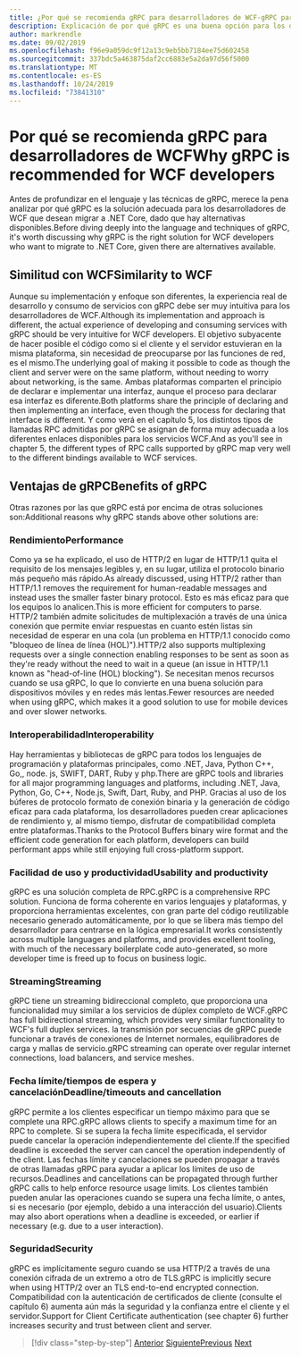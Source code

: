 ```yaml
---
title: ¿Por qué se recomienda gRPC para desarrolladores de WCF-gRPC para desarrolladores de WCF?
description: Explicación de por qué gRPC es una buena opción para los desarrolladores de WCF que desean migrar a arquitecturas modernas y plataformas.
author: markrendle
ms.date: 09/02/2019
ms.openlocfilehash: f96e9a059dc9f12a13c9eb5bb7184ee75d602458
ms.sourcegitcommit: 337bdc5a463875daf2cc6883e5a2da97d56f5000
ms.translationtype: MT
ms.contentlocale: es-ES
ms.lasthandoff: 10/24/2019
ms.locfileid: "73841310"
---
```

# <a name="why-grpc-is-recommended-for-wcf-developers"></a><span data-ttu-id="f3b47-103">Por qué se recomienda gRPC para desarrolladores de WCF</span><span class="sxs-lookup"><span data-stu-id="f3b47-103">Why gRPC is recommended for WCF developers</span></span>

<span data-ttu-id="f3b47-104">Antes de profundizar en el lenguaje y las técnicas de gRPC, merece la pena analizar por qué gRPC es la solución adecuada para los desarrolladores de WCF que desean migrar a .NET Core, dado que hay alternativas disponibles.</span><span class="sxs-lookup"><span data-stu-id="f3b47-104">Before diving deeply into the language and techniques of gRPC, it's worth discussing why gRPC is the right solution for WCF developers who want to migrate to .NET Core, given there are alternatives available.</span></span>

## <a name="similarity-to-wcf"></a><span data-ttu-id="f3b47-105">Similitud con WCF</span><span class="sxs-lookup"><span data-stu-id="f3b47-105">Similarity to WCF</span></span>

<span data-ttu-id="f3b47-106">Aunque su implementación y enfoque son diferentes, la experiencia real de desarrollo y consumo de servicios con gRPC debe ser muy intuitiva para los desarrolladores de WCF.</span><span class="sxs-lookup"><span data-stu-id="f3b47-106">Although its implementation and approach is different, the actual experience of developing and consuming services with gRPC should be very intuitive for WCF developers.</span></span> <span data-ttu-id="f3b47-107">El objetivo subyacente de hacer posible el código como si el cliente y el servidor estuvieran en la misma plataforma, sin necesidad de preocuparse por las funciones de red, es el mismo.</span><span class="sxs-lookup"><span data-stu-id="f3b47-107">The underlying goal of making it possible to code as though the client and server were on the same platform, without needing to worry about networking, is the same.</span></span> <span data-ttu-id="f3b47-108">Ambas plataformas comparten el principio de declarar e implementar una interfaz, aunque el proceso para declarar esa interfaz es diferente.</span><span class="sxs-lookup"><span data-stu-id="f3b47-108">Both platforms share the principle of declaring and then implementing an interface, even though the process for declaring that interface is different.</span></span> <span data-ttu-id="f3b47-109">Y como verá en el capítulo 5, los distintos tipos de llamadas RPC admitidas por gRPC se asignan de forma muy adecuada a los diferentes enlaces disponibles para los servicios WCF.</span><span class="sxs-lookup"><span data-stu-id="f3b47-109">And as you'll see in chapter 5, the different types of RPC calls supported by gRPC map very well to the different bindings available to WCF services.</span></span>

## <a name="benefits-of-grpc"></a><span data-ttu-id="f3b47-110">Ventajas de gRPC</span><span class="sxs-lookup"><span data-stu-id="f3b47-110">Benefits of gRPC</span></span>

<span data-ttu-id="f3b47-111">Otras razones por las que gRPC está por encima de otras soluciones son:</span><span class="sxs-lookup"><span data-stu-id="f3b47-111">Additional reasons why gRPC stands above other solutions are:</span></span>

### <a name="performance"></a><span data-ttu-id="f3b47-112">Rendimiento</span><span class="sxs-lookup"><span data-stu-id="f3b47-112">Performance</span></span>

<span data-ttu-id="f3b47-113">Como ya se ha explicado, el uso de HTTP/2 en lugar de HTTP/1.1 quita el requisito de los mensajes legibles y, en su lugar, utiliza el protocolo binario más pequeño más rápido.</span><span class="sxs-lookup"><span data-stu-id="f3b47-113">As already discussed, using HTTP/2 rather than HTTP/1.1 removes the requirement for human-readable messages and instead uses the smaller faster binary protocol.</span></span> <span data-ttu-id="f3b47-114">Esto es más eficaz para que los equipos lo analicen.</span><span class="sxs-lookup"><span data-stu-id="f3b47-114">This is more efficient for computers to parse.</span></span> <span data-ttu-id="f3b47-115">HTTP/2 también admite solicitudes de multiplexación a través de una única conexión que permite enviar respuestas en cuanto estén listas sin necesidad de esperar en una cola (un problema en HTTP/1.1 conocido como "bloqueo de línea de línea (HOL)").</span><span class="sxs-lookup"><span data-stu-id="f3b47-115">HTTP/2 also supports multiplexing requests over a single connection enabling responses to be sent as soon as they're ready without the need to wait in a queue (an issue in HTTP/1.1 known as "head-of-line (HOL) blocking").</span></span> <span data-ttu-id="f3b47-116">Se necesitan menos recursos cuando se usa gRPC, lo que lo convierte en una buena solución para dispositivos móviles y en redes más lentas.</span><span class="sxs-lookup"><span data-stu-id="f3b47-116">Fewer resources are needed when using gRPC, which makes it a good solution to use for mobile devices and over slower networks.</span></span>

### <a name="interoperability"></a><span data-ttu-id="f3b47-117">Interoperabilidad</span><span class="sxs-lookup"><span data-stu-id="f3b47-117">Interoperability</span></span>

<span data-ttu-id="f3b47-118">Hay herramientas y bibliotecas de gRPC para todos los lenguajes de programación y plataformas principales, como .NET, Java, Python C++, Go,, node. js, SWIFT, DART, Ruby y php.</span><span class="sxs-lookup"><span data-stu-id="f3b47-118">There are gRPC tools and libraries for all major programming languages and platforms, including .NET, Java, Python, Go, C++, Node.js, Swift, Dart, Ruby, and PHP.</span></span> <span data-ttu-id="f3b47-119">Gracias al uso de los búferes de protocolo formato de conexión binaria y la generación de código eficaz para cada plataforma, los desarrolladores pueden crear aplicaciones de rendimiento y, al mismo tiempo, disfrutar de compatibilidad completa entre plataformas.</span><span class="sxs-lookup"><span data-stu-id="f3b47-119">Thanks to the Protocol Buffers binary wire format and the efficient code generation for each platform, developers can build performant apps while still enjoying full cross-platform support.</span></span>

### <a name="usability-and-productivity"></a><span data-ttu-id="f3b47-120">Facilidad de uso y productividad</span><span class="sxs-lookup"><span data-stu-id="f3b47-120">Usability and productivity</span></span>

<span data-ttu-id="f3b47-121">gRPC es una solución completa de RPC.</span><span class="sxs-lookup"><span data-stu-id="f3b47-121">gRPC is a comprehensive RPC solution.</span></span> <span data-ttu-id="f3b47-122">Funciona de forma coherente en varios lenguajes y plataformas, y proporciona herramientas excelentes, con gran parte del código reutilizable necesario generado automáticamente, por lo que se libera más tiempo del desarrollador para centrarse en la lógica empresarial.</span><span class="sxs-lookup"><span data-stu-id="f3b47-122">It works consistently across multiple languages and platforms, and provides excellent tooling, with much of the necessary boilerplate code auto-generated, so more developer time is freed up to focus on business logic.</span></span>

### <a name="streaming"></a><span data-ttu-id="f3b47-123">Streaming</span><span class="sxs-lookup"><span data-stu-id="f3b47-123">Streaming</span></span>

<span data-ttu-id="f3b47-124">gRPC tiene un streaming bidireccional completo, que proporciona una funcionalidad muy similar a los servicios de dúplex completo de WCF.</span><span class="sxs-lookup"><span data-stu-id="f3b47-124">gRPC has full bidirectional streaming, which provides very similar functionality to WCF's full duplex services.</span></span> <span data-ttu-id="f3b47-125">la transmisión por secuencias de gRPC puede funcionar a través de conexiones de Internet normales, equilibradores de carga y mallas de servicio.</span><span class="sxs-lookup"><span data-stu-id="f3b47-125">gRPC streaming can operate over regular internet connections, load balancers, and service meshes.</span></span>

### <a name="deadlinetimeouts-and-cancellation"></a><span data-ttu-id="f3b47-126">Fecha límite/tiempos de espera y cancelación</span><span class="sxs-lookup"><span data-stu-id="f3b47-126">Deadline/timeouts and cancellation</span></span>

<span data-ttu-id="f3b47-127">gRPC permite a los clientes especificar un tiempo máximo para que se complete una RPC.</span><span class="sxs-lookup"><span data-stu-id="f3b47-127">gRPC allows clients to specify a maximum time for an RPC to complete.</span></span> <span data-ttu-id="f3b47-128">Si se supera la fecha límite especificada, el servidor puede cancelar la operación independientemente del cliente.</span><span class="sxs-lookup"><span data-stu-id="f3b47-128">If the specified deadline is exceeded the server can cancel the operation independently of the client.</span></span> <span data-ttu-id="f3b47-129">Las fechas límite y cancelaciones se pueden propagar a través de otras llamadas gRPC para ayudar a aplicar los límites de uso de recursos.</span><span class="sxs-lookup"><span data-stu-id="f3b47-129">Deadlines and cancellations can be propagated through further gRPC calls to help enforce resource usage limits.</span></span> <span data-ttu-id="f3b47-130">Los clientes también pueden anular las operaciones cuando se supera una fecha límite, o antes, si es necesario (por ejemplo, debido a una interacción del usuario).</span><span class="sxs-lookup"><span data-stu-id="f3b47-130">Clients may also abort operations when a deadline is exceeded, or earlier if necessary (e.g. due to a user interaction).</span></span>

### <a name="security"></a><span data-ttu-id="f3b47-131">Seguridad</span><span class="sxs-lookup"><span data-stu-id="f3b47-131">Security</span></span>

<span data-ttu-id="f3b47-132">gRPC es implícitamente seguro cuando se usa HTTP/2 a través de una conexión cifrada de un extremo a otro de TLS.</span><span class="sxs-lookup"><span data-stu-id="f3b47-132">gRPC is implicitly secure when using HTTP/2 over an TLS end-to-end encrypted connection.</span></span> <span data-ttu-id="f3b47-133">Compatibilidad con la autenticación de certificados de cliente (consulte el capítulo 6) aumenta aún más la seguridad y la confianza entre el cliente y el servidor.</span><span class="sxs-lookup"><span data-stu-id="f3b47-133">Support for Client Certificate authentication (see chapter 6) further increases security and trust between client and server.</span></span>

>[!div class="step-by-step"]
><span data-ttu-id="f3b47-134">[Anterior](network-protocols.md)
>[Siguiente](protocol-buffers.md)</span><span class="sxs-lookup"><span data-stu-id="f3b47-134">[Previous](network-protocols.md)
[Next](protocol-buffers.md)</span></span>
